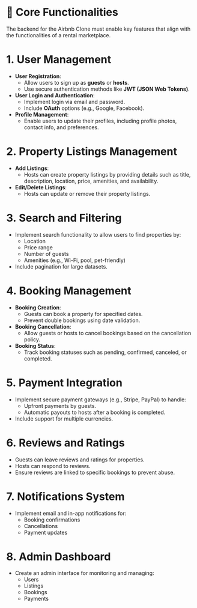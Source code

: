 
# **🔑 Core Functionalities**

The backend for the Airbnb Clone must enable key features that align with the functionalities of a rental marketplace.

# **1. User Management**

- **User Registration**:
    - Allow users to sign up as **guests** or **hosts**.
    - Use secure authentication methods like **JWT (JSON Web Tokens)**.
- **User Login and Authentication**:
    - Implement login via email and password.
    - Include **OAuth** options (e.g., Google, Facebook).
- **Profile Management**:
    - Enable users to update their profiles, including profile photos, contact info, and preferences.

# **2. Property Listings Management**

- **Add Listings**:
    - Hosts can create property listings by providing details such as title, description, location, price, amenities, and availability.
- **Edit/Delete Listings**:
    - Hosts can update or remove their property listings.

# **3. Search and Filtering**

- Implement search functionality to allow users to find properties by:
    - Location
    - Price range
    - Number of guests
    - Amenities (e.g., Wi-Fi, pool, pet-friendly)
- Include pagination for large datasets.

# **4. Booking Management**

- **Booking Creation**:
    - Guests can book a property for specified dates.
    - Prevent double bookings using date validation.
- **Booking Cancellation**:
    - Allow guests or hosts to cancel bookings based on the cancellation policy.
- **Booking Status**:
    - Track booking statuses such as pending, confirmed, canceled, or completed.

# **5. Payment Integration**

- Implement secure payment gateways (e.g., Stripe, PayPal) to handle:
    - Upfront payments by guests.
    - Automatic payouts to hosts after a booking is completed.
- Include support for multiple currencies.

# **6. Reviews and Ratings**

- Guests can leave reviews and ratings for properties.
- Hosts can respond to reviews.
- Ensure reviews are linked to specific bookings to prevent abuse.

# **7. Notifications System**

- Implement email and in-app notifications for:
    - Booking confirmations
    - Cancellations
    - Payment updates

# **8. Admin Dashboard**

- Create an admin interface for monitoring and managing:
    - Users
    - Listings
    - Bookings
    - Payments
